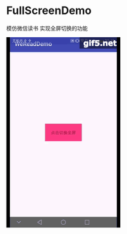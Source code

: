 # FullScreenDemo
模仿微信读书 实现全屏切换的功能


![gif](https://github.com/otwayz/FullScreenDemo/blob/master/image/fullscreen.gif)

